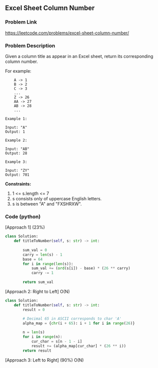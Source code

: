 ## Excel Sheet Column Number

### Problem Link

https://leetcode.com/problems/excel-sheet-column-number/

### Problem Description 

Given a column title as appear in an Excel sheet, return its corresponding column number.

For example:
```
    A -> 1
    B -> 2
    C -> 3
    ...
    Z -> 26
    AA -> 27
    AB -> 28 
    ...
```

```
Example 1:

Input: "A"
Output: 1

```

```
Example 2:

Input: "AB"
Output: 28

```

```
Example 3:

Input: "ZY"
Output: 701

```
 
**Constraints:**

1. 1 <= s.length <= 7
2. s consists only of uppercase English letters.
3. s is between "A" and "FXSHRXW".


### Code (python)

[Approach 1] (23%) 

```python
class Solution:
    def titleToNumber(self, s: str) -> int:
        
        sum_val = 0
        carry = len(s) - 1
        base = 64
        for i in range(len(s)):
            sum_val += (ord(s[i]) - base) * (26 ** carry)
            carry -= 1
            
        return sum_val
```

[Approach 2: Right to Left] O(N)

```python
class Solution:
    def titleToNumber(self, s: str) -> int:
        result = 0
        
        # Decimal 65 in ASCII corresponds to char 'A'
        alpha_map = {chr(i + 65): i + 1 for i in range(26)}

        n = len(s)
        for i in range(n):
            cur_char = s[n - 1 - i]
            result += (alpha_map[cur_char] * (26 ** i))
        return result
```

[Approach 3: Left to Right] (90%)  O(N)

```python

```